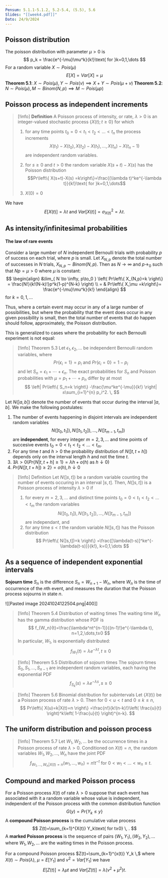 ```yaml
---
Pensum: 5.1.1-5.1.2, 5.2-5.4, (5.5), 5.6
Slides: "[[week4.pdf]]"
Dato: 24/9/2024
---
```

## Poisson distribution
The poisson distribution with parameter $\mu>0$ is
$$
p_k = \frac{e^{-\mu}\mu^k}{k!}\text{ for }k=0,1,\dots
$$
For a random variable $X\sim Pois(\mu)$
$$
E[X]=Var[X]=\mu
$$
**Theorem 5.1**: $X\sim Pois(\mu), Y\sim Pois(v)\implies X+Y\sim Pois(\mu +v)$
**Theorem 5.2**: $N\sim Pois(\mu), M\sim Binom(N,p)\implies M\sim Pois(\mu p)$

## Poisson process as independent increments
>[!info] **Definition**
>A Poisson process of intensity, or rate, $\lambda>0$ is an integer-valued stochastic process $\left\{ X(t);t≥0 \right\}$ for which
>1. for any time points $t_0=0<t_1<t_2<\dots<t_n$ the process increments
>$$X(t_1)-X(t_0), X(t_2)-X(t_1), \dots, X(t_n)-X(t_n-1)$$
>are independent random variables.
>
>2. for $s≥0$ and $t>0$ the random variable $X(s+t)-X(s)$ has the Poisson distribution 
>$$Pr\left\{ X(s+t)-X(s) =k\right\}=\frac{(\lambda t)^ke^{-\lambda t}}{k!}\text{ for }k=0,1,\dots$$
>
>3. $X(0)=0$

We have
$$
E[X(t)]=\lambda t \text{ and }Var[X(t)]=\sigma_{X(t)}^2=\lambda t.
$$
## As intensity/infinitesimal probabilities
#### The law of rare events
Consider a large number of $N$ independent Bernoulli trials with probability $p$ of success on each trial, where $p$ is small. Let $X_{N,p}$ denote the total number of successes in $N$ trials, $X_{N,p}\sim Binom(N,p)$. Then as $N\to \infty$ and $p\to_0$ such that $Np=\mu>0$ where $\mu$ is constant:
$$
\begin{align}
&\lim_{ N \to \infty, p\to_0 } \left( Pr\left\{ X_{N,p}=k \right\} = \frac{N!}{k!(N-k)!}p^k(1-p)^{N-k}   \right) \\
= & Pr\left\{ X_\mu =k\right\}= \frac{e^{-\mu}\mu^k}{k!}
\end{align}
$$
for $k=0,1,\dots$

Thus, where a certain event may occur in any of a large number of possibilities, but where the probability that the event does occur in any given possibility is small, then the total number of events that do happen should follow, approximately, the Poisson distribution.

This is generalized to cases where the probability for each Bernoulli experiment is not equal:

>[!info] Theorem 5.3
>Let $\epsilon_1, \epsilon_2,\dots$ be independent Bernoulli random variables, where
>$$
>Pr\left\{ \epsilon_i=1 \right\} =p_i \text{ and } Pr\left\{ \epsilon_i=0 \right\} =1-p_i
>$$
>and let $S_n=\epsilon_1+\cdots+\epsilon_n$. The exact probabilities for $S_n$ and Poisson probabilities with $\mu=p_1+\cdots+p_n$ differ by at most
>$$
>\left| Pr\left\{ S_n=k \right\} -\frac{\mu^ke^{-\mu}}{k!} \right| ≤\sum_{i=1}^{n} p_i^2. \, 
>$$

Let $N(]a,b])$ denote the number of events that occur during the interval $]a,b]$.
We make the following postulates:
1. The number of events happening in disjoint intervals are independent random variables
$$
N(]t_0,t_1]), N(]t_1,t_2]), \dots, N(]t_{m-1}, t_m])
$$
are **independent**, for every integer $m=2,3,\dots$ and time points of succesive events $t_0=0<t_1<t_2<\dots<t_m$.
2. For any time $t$ and $h>0$ the probability distribution of $N(]t,t+h])$ depends only on the interval length $h$ and not the time $t$.
3. $\exists \lambda>0(Pr\left\{ N]t,t+h]≥1 \right\}=\lambda h+o(h)\text{ as }h\downarrow0)$
4. $Pr\left\{ N(]t,t+h])≥2 \right\}=o(h), h\downarrow0$

>[!info] Definition
>Let $N(]s,t])$ be a random variable counting the number of events occuring in an interval $]s,t]$. Then, $N(]s,t])$ is a Poisson process of intensity $\lambda>0$ if
>1. for every $m=2,3,\dots$ and distinct time points $t_0=0<t_1<t_2<\dots<t_m$ the random variables
>$$
>N(]t_0, t_1]), N(]t_1, t_2]), \dots, N(]t_{m-1}, t_m])
>$$
>are independant, and
>2. for any time $s<t$ the random variable $N(]s,t])$ has the Poisson distribution
>$$
>Pr\left\{ N(]s,t])=k \right\} =\frac{[\lambda(t-s)]^ke^{-\lambda(t-s)}}{k!}, k=0,1,\dots
>$$


## As a sequence of independent exponential intervals

**Sojourn time** $S_n$ is the difference $S_n=W_{n+1}-W_n$, where $W_n$ is the time of occurrence of the $n$th event, and measures the duration that the Poisson process sojourns in state $n$.

![[Pasted image 20241024122504.png|400]]

>[!info] Theorem 5.4 Distribution of waiting times
>The waiting time $W_n$ has the gamma distribution whose PDF is
>$$
>f_{W_n}(t)=\frac{\lambda^nt^{n-1}}{(n-1)!}e^{-\lambda t}, n=1,2,\dots,t≥0
>$$
>In particular, $W_1$, is exponentially distributed:
>$$
>f_{W_1}(t)=\lambda e^{-\lambda t},t≥0
>$$

>[!info] Theorem 5.5 Distribution of sojourn times
>The sojourn times $S_0, S_1, \dots, S_{n-1}$ are independent random variables, each having the exponential PDF
>$$
>f_{S_{k}}(s)=\lambda e^{-\lambda s}, s≥0
>$$

>[!info] Theorem 5.6 Binomial distribution for subintervals
>Let $\left\{ X(t) \right\}$ be a Poisson process of rate $\lambda>0$. Then for $0<u<t$ and $0≤k≤n$,
>$$
>Pr\left\{ X(u)=k|X(t)=n \right\} =\frac{n!}{k!(n-k)!}\left( \frac{u}{t} \right)^k\left( 1-\frac{u}{t} \right)^{n-k}.
>$$

## The uniform distribution and poisson process
>[!info] Theorem 5.7
>Let $W_1, W_2,\dots$ be the occurrence times in a Poisson process of rate $\lambda>0$. Conditioned on $X(t)=n$, the random variables $W_1,W_2,\dots,W_n$ have the joint PDF
>$$
>f_{W_1,\dots,W_n|X(t)=n}(w_1,\dots,w_n) = n!t^{-t}\text{ for }0<w_1<\dots<w_n≤t.
>$$

## Compound and marked Poisson process
For a Poisson process $X(t)$ of rate $\lambda>0$ suppose that each event has associated with it a random variable whose value is independent, independent of the Poisson process with the common distribution function
$$
G(y)=Pr\left\{ Y_k≤y \right\} 
$$
A **compound Poisson process** is the cumulative value process
$$
Z(t)=\sum_{k=1}^{X(t)} Y_k\text{ for t≥0} \, .
$$
A **marked Poisson process** is the sequence of pairs $(W_1, Y_1), (W_2, Y_2),\dots$ where $W_1,W_2,\dots$ are the waiting times in the Poisson process.

For a compound Poisson process $Z(t)=\sum_{k=1}^{x(t)} Y_k \,$ where $X(t)\sim Pois(\lambda)$, $\mu=E[Y_1]$ and $v^2=Var[Y_1]$ we have 
$$
E[Z(t)]=\lambda \mu t \text{ and } Var[Z(t)]=\lambda(v^2+\mu^2)t. 
$$
